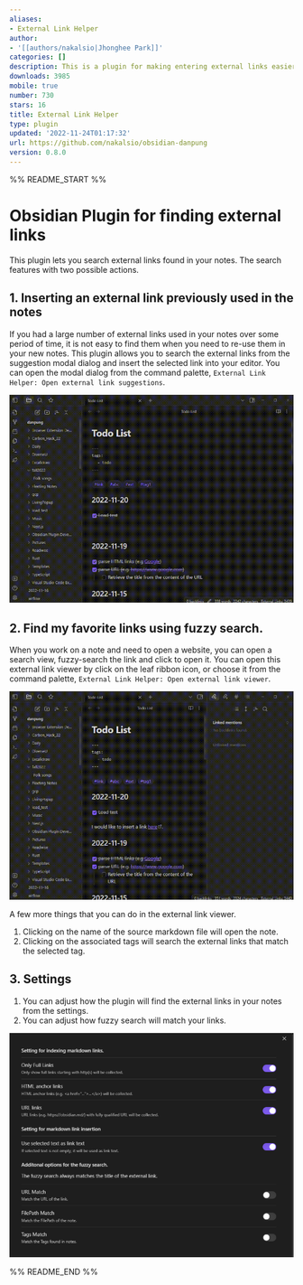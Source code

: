 ```yaml
---
aliases:
- External Link Helper
author:
- '[[authors/nakalsio|Jhonghee Park]]'
categories: []
description: This is a plugin for making entering external links easier.
downloads: 3985
mobile: true
number: 730
stars: 16
title: External Link Helper
type: plugin
updated: '2022-11-24T01:17:32'
url: https://github.com/nakalsio/obsidian-danpung
version: 0.8.0
---
```


%% README_START %%

# Obsidian Plugin for finding external links

This plugin lets you search external links found in your notes. The search features with two possible actions.

## 1. Inserting an external link previously used in the notes

If you had a large number of external links used in your notes over some period of time, it is not easy to find them when you need to re-use them in your new notes. This plugin allows you to search the external links from the suggestion modal dialog and insert the selected link into your editor. You can open the modal dialog from the command palette, `External Link Helper: Open external link suggestions`.

![Insert external link demo](https://raw.githubusercontent.com/nakalsio/obsidian-danpung/HEAD/images/insert_link_demo.gif)

## 2. Find my favorite links using fuzzy search.

When you work on a note and need to open a website, you can open a search view, fuzzy-search the link and click to open it. You can open this external link viewer by click on the leaf ribbon icon, or choose it from the command palette, `External Link Helper: Open external link viewer`.

![Search and open external link demo](https://raw.githubusercontent.com/nakalsio/obsidian-danpung/HEAD/images/search_open_link_demo.gif)

A few more things that you can do in the external link viewer.

1. Clicking on the name of the source markdown file will open the note.
2. Clicking on the associated tags will search the external links that match the selected tag.

## 3. Settings

1. You can adjust how the plugin will find the external links in your notes from the settings.
2. You can adjust how fuzzy search will match your links.

![Settings](https://raw.githubusercontent.com/nakalsio/obsidian-danpung/HEAD/images/settings.png)


%% README_END %%